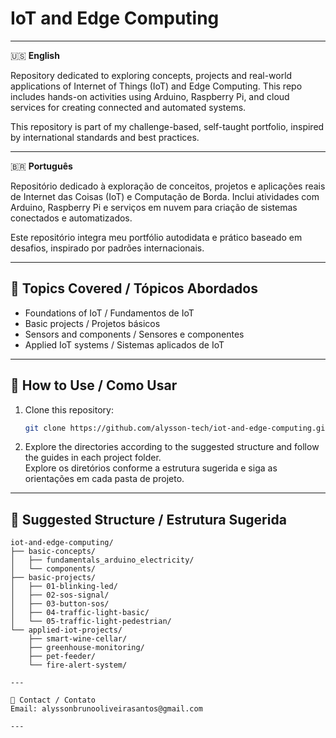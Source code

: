 # IoT and Edge Computing

---

🇺🇸 **English**

Repository dedicated to exploring concepts, projects and real-world applications of Internet of Things (IoT) and Edge Computing. This repo includes hands-on activities using Arduino, Raspberry Pi, and cloud services for creating connected and automated systems.

This repository is part of my challenge-based, self-taught portfolio, inspired by international standards and best practices.

---

🇧🇷 **Português**

Repositório dedicado à exploração de conceitos, projetos e aplicações reais de Internet das Coisas (IoT) e Computação de Borda. Inclui atividades com Arduino, Raspberry Pi e serviços em nuvem para criação de sistemas conectados e automatizados.

Este repositório integra meu portfólio autodidata e prático baseado em desafios, inspirado por padrões internacionais.

---

## 📝 Topics Covered / Tópicos Abordados

- Foundations of IoT / Fundamentos de IoT
- Basic projects / Projetos básicos
- Sensors and components / Sensores e componentes
- Applied IoT systems / Sistemas aplicados de IoT

---

## 🚀 How to Use / Como Usar

1. Clone this repository:
    ```bash
    git clone https://github.com/alysson-tech/iot-and-edge-computing.git
    ```
2. Explore the directories according to the suggested structure and follow the guides in each project folder.  
   Explore os diretórios conforme a estrutura sugerida e siga as orientações em cada pasta de projeto.

---

## 📁 Suggested Structure / Estrutura Sugerida

```plaintext
iot-and-edge-computing/
├── basic-concepts/
│   ├── fundamentals_arduino_electricity/
│   └── components/
├── basic-projects/
│   ├── 01-blinking-led/
│   ├── 02-sos-signal/
│   ├── 03-button-sos/
│   ├── 04-traffic-light-basic/
│   └── 05-traffic-light-pedestrian/
└── applied-iot-projects/
    ├── smart-wine-cellar/
    ├── greenhouse-monitoring/
    ├── pet-feeder/
    └── fire-alert-system/

---

📩 Contact / Contato
Email: alyssonbrunooliveirasantos@gmail.com

---

